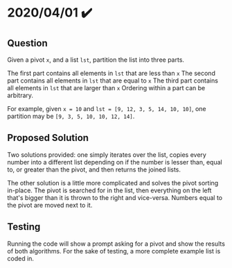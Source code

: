 # 2020/04/01 ✔️

## Question
Given a pivot `x`, and a list `lst`, partition the list into three parts.

The first part contains all elements in `lst` that are less than `x`
The second part contains all elements in `lst` that are equal to `x`
The third part contains all elements in `lst` that are larger than `x`
Ordering within a part can be arbitrary.

For example, given `x = 10` and `lst = [9, 12, 3, 5, 14, 10, 10]`, one partition may be `[9, 3, 5, 10, 10, 12, 14]`.

## Proposed Solution
Two solutions provided: one simply iterates over the list, copies every number into a different list depending on if the number is lesser than, equal to, or greater than the pivot, and then returns the joined lists.

The other solution is a little more complicated and solves the pivot sorting in-place.
The pivot is searched for in the list, then everything on the left that's bigger than it is thrown to the right and vice-versa.
Numbers equal to the pivot are moved next to it.
    
## Testing
Running the code will show a prompt asking for a pivot and show the results of both algorithms. For the sake of testing, a more complete example list is coded in.
